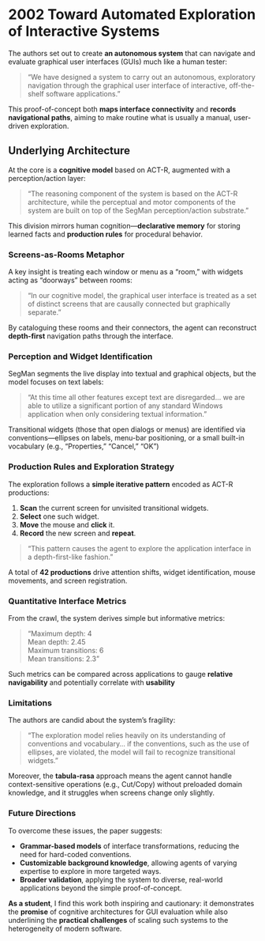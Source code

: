 # 2002 Toward Automated Exploration of Interactive Systems
The authors set out to create **an autonomous system** that can navigate and evaluate graphical user interfaces (GUIs) much like a human tester:

> “We have designed a system to carry out an autonomous, exploratory navigation through the graphical user interface of interactive, off-the-shelf software applications.”

This proof-of-concept both **maps interface connectivity** and **records navigational paths**, aiming to make routine what is usually a manual, user-driven exploration.

## Underlying Architecture
At the core is a **cognitive model** based on ACT-R, augmented with a perception/action layer:

> “The reasoning component of the system is based on the ACT-R architecture, while the perceptual and motor components of the system are built on top of the SegMan perception/action substrate.”

This division mirrors human cognition—**declarative memory** for storing learned facts and **production rules** for procedural behavior.

### Screens-as-Rooms Metaphor
A key insight is treating each window or menu as a “room,” with widgets acting as “doorways” between rooms:

> “In our cognitive model, the graphical user interface is treated as a set of distinct screens that are causally connected but graphically separate.”

By cataloguing these rooms and their connectors, the agent can reconstruct **depth-first** navigation paths through the interface.
### Perception and Widget Identification
SegMan segments the live display into textual and graphical objects, but the model focuses on text labels:

> “At this time all other features except text are disregarded… we are able to utilize a significant portion of any standard Windows application when only considering textual information.”

Transitional widgets (those that open dialogs or menus) are identified via conventions—ellipses on labels, menu-bar positioning, or a small built-in vocabulary (e.g., “Properties,” “Cancel,” “OK”)

### Production Rules and Exploration Strategy

The exploration follows a **simple iterative pattern** encoded as ACT-R productions:

1. **Scan** the current screen for unvisited transitional widgets.
2. **Select** one such widget.
3. **Move** the mouse and **click** it.
4. **Record** the new screen and **repeat**.

> “This pattern causes the agent to explore the application interface in a depth-first-like fashion.”

A total of **42 productions** drive attention shifts, widget identification, mouse movements, and screen registration.
### Quantitative Interface Metrics

From the crawl, the system derives simple but informative metrics:

> “Maximum depth: 4  
> Mean depth: 2.45  
> Maximum transitions: 6  
> Mean transitions: 2.3”

Such metrics can be compared across applications to gauge **relative navigability** and potentially correlate with **usability**
### Limitations
The authors are candid about the system’s fragility:

> “The exploration model relies heavily on its understanding of conventions and vocabulary… if the conventions, such as the use of ellipses, are violated, the model will fail to recognize transitional widgets.”

Moreover, the **tabula-rasa** approach means the agent cannot handle context-sensitive operations (e.g., Cut/Copy) without preloaded domain knowledge, and it struggles when screens change only slightly.
### Future Directions

To overcome these issues, the paper suggests:

- **Grammar-based models** of interface transformations, reducing the need for hard-coded conventions.
- **Customizable background knowledge**, allowing agents of varying expertise to explore in more targeted ways.
- **Broader validation**, applying the system to diverse, real-world applications beyond the simple proof-of-concept.

**As a student**, I find this work both inspiring and cautionary: it demonstrates the **promise** of cognitive architectures for GUI evaluation while also underlining the **practical challenges** of scaling such systems to the heterogeneity of modern software.